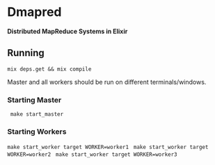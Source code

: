 # Dmapred

**Distributed MapReduce Systems in Elixir**

## Running
```
mix deps.get && mix compile
```
Master and all workers should be run on different terminals/windows.
### Starting Master
``` make start_master```

### Starting Workers
``` make start_worker target WORKER=worker1 ```
``` make start_worker target WORKER=worker2```
``` make start_worker target WORKER=worker3```



